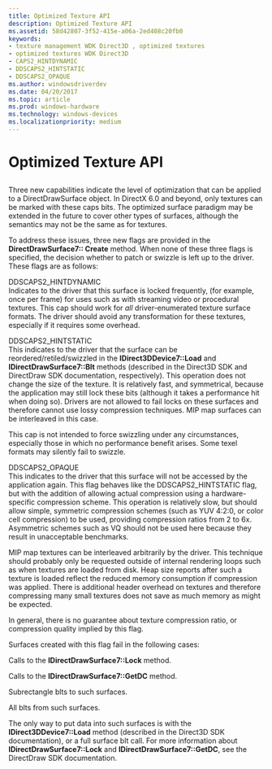 ```yaml
---
title: Optimized Texture API
description: Optimized Texture API
ms.assetid: 58d42807-3f52-415e-a06a-2ed408c20fb0
keywords:
- texture management WDK Direct3D , optimized textures
- optimized textures WDK Direct3D
- CAPS2_HINTDYNAMIC
- DDSCAPS2_HINTSTATIC
- DDSCAPS2_OPAQUE
ms.author: windowsdriverdev
ms.date: 04/20/2017
ms.topic: article
ms.prod: windows-hardware
ms.technology: windows-devices
ms.localizationpriority: medium
---
```


# Optimized Texture API


## <span id="ddk_optimized_texture_api_gg"></span><span id="DDK_OPTIMIZED_TEXTURE_API_GG"></span>


Three new capabilities indicate the level of optimization that can be applied to a DirectDrawSurface object. In DirectX 6.0 and beyond, only textures can be marked with these caps bits. The optimized surface paradigm may be extended in the future to cover other types of surfaces, although the semantics may not be the same as for textures.

To address these issues, three new flags are provided in the **DirectDrawSurface7:: Create** method. When none of these three flags is specified, the decision whether to patch or swizzle is left up to the driver. These flags are as follows:

<span id="DDSCAPS2_HINTDYNAMIC"></span><span id="ddscaps2_hintdynamic"></span>DDSCAPS2\_HINTDYNAMIC  
Indicates to the driver that this surface is locked frequently, (for example, once per frame) for uses such as with streaming video or procedural textures. This cap should work for *all* driver-enumerated texture surface formats. The driver should avoid any transformation for these textures, especially if it requires some overhead.

<span id="DDSCAPS2_HINTSTATIC"></span><span id="ddscaps2_hintstatic"></span>DDSCAPS2\_HINTSTATIC  
This indicates to the driver that the surface can be reordered/retiled/swizzled in the **IDirect3DDevice7::Load** and **IDirectDrawSurface7::Blt** methods (described in the Direct3D SDK and DirectDraw SDK documentation, respectively). This operation does not change the size of the texture. It is relatively fast, and symmetrical, because the application may still lock these bits (although it takes a performance hit when doing so). Drivers are not allowed to fail locks on these surfaces and therefore cannot use lossy compression techniques. MIP map surfaces can be interleaved in this case.

This cap is not intended to force swizzling under any circumstances, especially those in which no performance benefit arises. Some texel formats may silently fail to swizzle.

<span id="DDSCAPS2_OPAQUE"></span><span id="ddscaps2_opaque"></span>DDSCAPS2\_OPAQUE  
This indicates to the driver that this surface will not be accessed by the application again. This flag behaves like the DDSCAPS2\_HINTSTATIC flag, but with the addition of allowing actual compression using a hardware-specific compression scheme. This operation is relatively slow, but should allow simple, symmetric compression schemes (such as YUV 4:2:0, or color cell compression) to be used, providing compression ratios from 2 to 6x. Asymmetric schemes such as VQ should not be used here because they result in unacceptable benchmarks.

MIP map textures can be interleaved arbitrarily by the driver. This technique should probably only be requested outside of internal rendering loops such as when textures are loaded from disk. Heap size reports after such a texture is loaded reflect the reduced memory consumption if compression was applied. There is additional header overhead on textures and therefore compressing many small textures does not save as much memory as might be expected.

In general, there is no guarantee about texture compression ratio, or compression quality implied by this flag.

Surfaces created with this flag fail in the following cases:

Calls to the **IDirectDrawSurface7::Lock** method.

Calls to the **IDirectDrawSurface7::GetDC** method.

Subrectangle blts to such surfaces.

All blts from such surfaces.

The only way to put data into such surfaces is with the **IDirect3DDevice7::Load** method (described in the Direct3D SDK documentation), or a full surface blt call. For more information about **IDirectDrawSurface7::Lock** and **IDirectDrawSurface7::GetDC**, see the DirectDraw SDK documentation.

 

 





